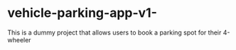 # vehicle-parking-app-v1-
This is a dummy project that allows users to book a parking spot for their 4-wheeler
